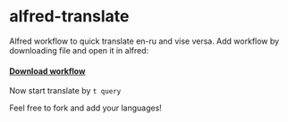 alfred-translate
================

Alfred workflow to quick translate en-ru and vise versa. Add workflow by downloading file and open it in alfred:

#### [Download workflow](http://cl.ly/1H1V3S1g1W0o/download/Google%20Translate%20Auto.alfredworkflow)

Now start translate by `t query`

Feel free to fork and add your languages!